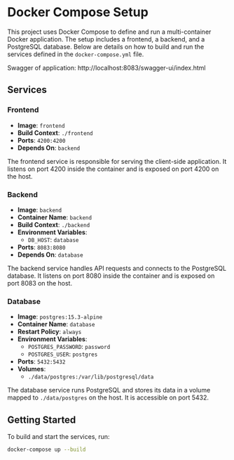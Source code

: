 # Docker Compose Setup

This project uses Docker Compose to define and run a multi-container Docker application. The setup includes a frontend, a backend, and a PostgreSQL database. Below are details on how to build and run the services defined in the `docker-compose.yml` file.

Swagger of application: http://localhost:8083/swagger-ui/index.html

## Services

### Frontend

- **Image**: `frontend`
- **Build Context**: `./frontend`
- **Ports**: `4200:4200`
- **Depends On**: `backend`

The frontend service is responsible for serving the client-side application. It listens on port 4200 inside the container and is exposed on port 4200 on the host.

### Backend

- **Image**: `backend`
- **Container Name**: `backend`
- **Build Context**: `./backend`
- **Environment Variables**:
  - `DB_HOST`: `database`
- **Ports**: `8083:8080`
- **Depends On**: `database`

The backend service handles API requests and connects to the PostgreSQL database. It listens on port 8080 inside the container and is exposed on port 8083 on the host.

### Database

- **Image**: `postgres:15.3-alpine`
- **Container Name**: `database`
- **Restart Policy**: `always`
- **Environment Variables**:
  - `POSTGRES_PASSWORD`: `password`
  - `POSTGRES_USER`: `postgres`
- **Ports**: `5432:5432`
- **Volumes**:
  - `./data/postgres:/var/lib/postgresql/data`

The database service runs PostgreSQL and stores its data in a volume mapped to `./data/postgres` on the host. It is accessible on port 5432.

## Getting Started

To build and start the services, run:

```bash
docker-compose up --build
